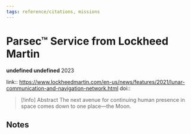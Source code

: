 ```yaml
---
tags: reference/citations, missions
---
```

# Parsec™ Service from Lockheed Martin

**undefined undefined**
2023

link:: https://www.lockheedmartin.com/en-us/news/features/2021/lunar-communication-and-navigation-network.html
doi:: 

> [!info] Abstract
> The next avenue for continuing human presence in space comes down to one place—the Moon.



## Notes

